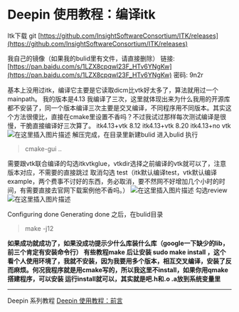# Deepin 使用教程：编译itk

Itk下载 git
[https://github.com/InsightSoftwareConsortium/ITK/releases](https://github.com/InsightSoftwareConsortium/ITK/releases)

我自己的镜像（如果我的bulid里有文件，请直接删除）
链接: [https://pan.baidu.com/s/1LZX8cpqwl23F_HTv6YNgKw](https://pan.baidu.com/s/1LZX8cpqwl23F_HTv6YNgKw)  密码: 9n2r

基本上没用过itk，编译它主要是它读取dicm比vtk好太多了，算法就用过一个mainpath。
我的版本是4.13  我编译了三次，这里就体现出来为什么我用的开源库都不安装了，同一个版本编译三次主要是交叉编译，不同程序用不同版本。其实这个方法很傻比，直接在cmake里设置不香吗？不过我试过那样每次测试编译是很慢，干脆直接编译好三次算了。
itk4.13+vtk 8.12
itk4.13+vtk 8.20
itk4.13+no vtk
![在这里插入图片描述](https://img-blog.csdnimg.cn/20191115132238229.png)
解压完成，在目录里新建bulid
进入bulid 执行

>  cmake-gui ..

需要跟vtk联合编译的勾选itkvtkglue，vtkdir选择之前编译的vtk就可以了，注意版本对应，不需要的直接跳过
取消勾选 test（itk默认编译test，vtk默认编译example，两个费事不讨好的东西，务必取消，要不然网不好增加几个小时的时间，有需要直接去官网下载案例他不香吗。）
![在这里插入图片描述](https://img-blog.csdnimg.cn/20191115132306237.png)
勾选review
![在这里插入图片描述](https://img-blog.csdnimg.cn/20191115132313935.png)

Configuring done
Generating done
之后，在bulid目录  

> make -j12

**如果成功就成功了，如果没成功提示少什么库装什么库（google一下缺少的lib，前三个肯定有安装命令行）
有些教程make 后让安装  sudo make install ，这个看个人使用环境了，我就不安装，因为我要用多个版本，相互交叉编译，安装了反而麻烦。何况我程序就是用cmake写的，所以我这里不install，如果你用qmake搭建程序，可以安装 运行install就可以，其实就是吧.h和.o .a放到系统变量里**

---
Deepin  系列教程
[Deepin 使用教程：前言](https://blog.csdn.net/a15005784320/article/details/103083242)